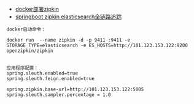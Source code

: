 - [docker部署zipkin](https://blog.csdn.net/Lou_Lan/article/details/101198216)
- [springboot zipkin elasticsearch全链路追踪](https://www.520mwx.com/view/55641)
```
docker启动命令：

docker run  --name zipkin -d -p 9411 :9411 -e STORAGE_TYPE=elasticsearch -e ES_HOSTS=http://101.123.153.122:9200  openzipkin/zipkin


应用程序配置：
spring.sleuth.enabled=true
spring.sleuth.feign.enabled=true

spring.zipkin.base-url=http://101.123.153.122:5005
spring.sleuth.sampler.percentage = 1.0
```

